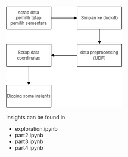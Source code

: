 ![flow](name_exploration.drawio.png)

insights can be found in
- exploration.ipynb
- part2.ipynb
- part3.ipynb
- part4.ipynb
